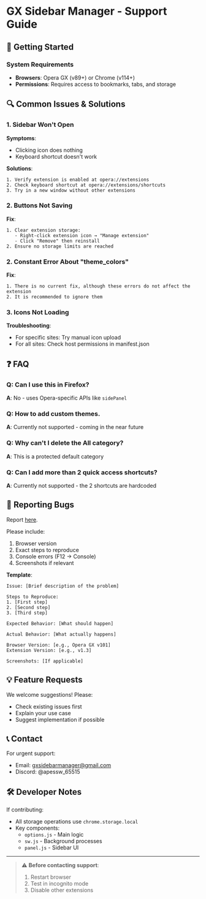 # GX Sidebar Manager - Support Guide

## 🚀 Getting Started
### System Requirements
- **Browsers**: Opera GX (v89+) or Chrome (v114+)
- **Permissions**: Requires access to bookmarks, tabs, and storage

## 🔍 Common Issues & Solutions

### 1. Sidebar Won't Open
**Symptoms**:
- Clicking icon does nothing
- Keyboard shortcut doesn't work

**Solutions**:
```steps
1. Verify extension is enabled at opera://extensions
2. Check keyboard shortcut at opera://extensions/shortcuts
3. Try in a new window without other extensions
```

### 2. Buttons Not Saving
**Fix**:
```steps
1. Clear extension storage:
   - Right-click extension icon → "Manage extension"
   - Click "Remove" then reinstall
2. Ensure no storage limits are reached
```
### 2. Constant Error About "theme_colors"
**Fix**:
```steps
1. There is no current fix, although these errors do not affect the extension
2. It is recommended to ignore them
```

### 3. Icons Not Loading
**Troubleshooting**:
- For specific sites: Try manual icon upload
- For all sites: Check host permissions in manifest.json

## ❓ FAQ

### Q: Can I use this in Firefox?
**A**: No - uses Opera-specific APIs like `sidePanel`

### Q: How to add custom themes.
**A**: Currently not supported - coming in the near future

### Q: Why can't I delete the All category?
**A**: This is a protected default category

### Q: Can I add more than 2 quick access shortcuts?
**A**: Currently not supported - the 2 shortcuts are hardcoded

## 🐛 Reporting Bugs
Report [here](https://github.com/LuaMaster36/gx-sidebar-manager/issues).

Please include:
1. Browser version
2. Exact steps to reproduce
3. Console errors (F12 → Console)
4. Screenshots if relevant

**Template**:
```
Issue: [Brief description of the problem]

Steps to Reproduce:
1. [First step]
2. [Second step]
3. [Third step]

Expected Behavior: [What should happen]

Actual Behavior: [What actually happens]

Browser Version: [e.g., Opera GX v101]
Extension Version: [e.g., v1.3]

Screenshots: [If applicable]
```

## 💡 Feature Requests
We welcome suggestions! Please:
- Check existing issues first
- Explain your use case
- Suggest implementation if possible

## 📞 Contact
For urgent support:
- Email: gxsidebarmanager@gmail.com
- Discord: @apessw_65515

## 🛠️ Developer Notes
If contributing:
- All storage operations use `chrome.storage.local`
- Key components:
  - `options.js` - Main logic
  - `sw.js` - Background processes
  - `panel.js` - Sidebar UI

---

> ⚠️ **Before contacting support**:
> 1. Restart browser
> 2. Test in incognito mode
> 3. Disable other extensions
